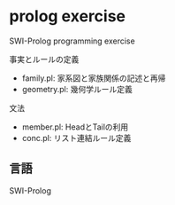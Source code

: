 # prolog exercise
SWI-Prolog programming exercise

事実とルールの定義
* family.pl: 家系図と家族関係の記述と再帰
* geometry.pl: 幾何学ルール定義

文法
* member.pl: HeadとTailの利用
* conc.pl: リスト連結ルール定義

## 言語
SWI-Prolog
